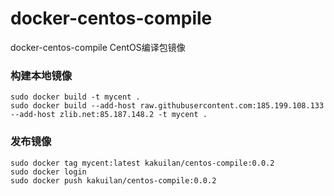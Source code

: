 # docker-centos-compile
docker-centos-compile CentOS编译包镜像

### 构建本地镜像
```shell
sudo docker build -t mycent .
sudo docker build --add-host raw.githubusercontent.com:185.199.108.133 --add-host zlib.net:85.187.148.2 -t mycent .
```

### 发布镜像
```shell
sudo docker tag mycent:latest kakuilan/centos-compile:0.0.2
sudo docker login
sudo docker push kakuilan/centos-compile:0.0.2
```